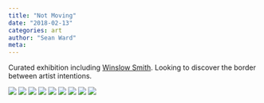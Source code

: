 ```yaml
---
title: "Not Moving"
date: "2018-02-13"
categories: art
author: "Sean Ward"
meta:
---
```


Curated exhibition including [Winslow Smith](http://www.winslowsmith.com).
Looking to discover the border between artist intentions.

![](/images/12-notmoving-1.jpg)
![](/images/12-notmoving-2.jpg)
![](/images/12-notmoving-3.jpg)
![](/images/12-notmoving-4.jpg)
![](/images/12-notmoving-5.jpg)
![](/images/12-notmoving-7.jpg)
![](/images/12-notmoving-9.jpg)
![](/images/12-notmoving-10.jpg)
![](/images/12-notmoving-11.jpg)